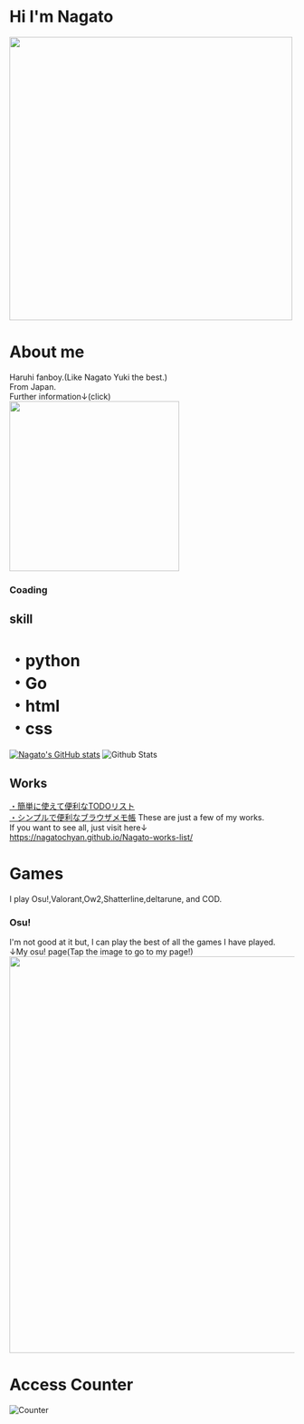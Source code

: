# Hi I'm Nagato
<img src="https://user-images.githubusercontent.com/94958239/164647576-b8b61ae7-7dfc-46fe-a0b6-6cf5011932ce.jpg" width="500px">

# About me
Haruhi fanboy.(Like Nagato Yuki the best.)<br>
From Japan.<br>
Further information↓(click)<br>
<a href="https://lit.link/Nagato"><img src="https://user-images.githubusercontent.com/94958239/218266765-5ed224c8-55d0-409b-a065-642151a86dbd.png" width="300px"></a>


### Coading
## skill
# ・python<br>・Go<br>・html<br>・css<br>
[![Nagato's GitHub stats](https://github-readme-stats.vercel.app/api?username=Nagatochyan&layout=compact&theme=onedark)](https://github.com/anuraghazra/github-readme-stats)
![Github Stats](https://github-readme-stats.vercel.app/api/top-langs/?username=Nagatochyan&theme=light&hide_border=false&include_all_commits=true&count_private=true&layout=compact&langs_count=10&include_private=true)
## Works
<a href= "https://nagatochyan.github.io/broswer-todo-list/" target="_blank" >・簡単に使えて便利なTODOリスト</a><br>
<a href= "https://nagatochyan.github.io/browser-memo/" target="_blank" >・シンプルで便利なブラウザメモ帳</a>
These are just a few of my works. <br>
If you want to see all, just visit here↓<br>https://nagatochyan.github.io/Nagato-works-list/
# Games
I play Osu!,Valorant,Ow2,Shatterline,deltarune, and COD.<br>

### Osu!
I'm not good at it but, I can play the best of all the games I have played.<br>↓My osu! page(Tap the image to go to my page!)<br>
<a href="https://osu.ppy.sh/users/29720905"><img src="https://user-images.githubusercontent.com/94958239/225069306-8f82ad72-d7d4-4039-a026-dd8d9a6d40cf.png" width="700px"></a>



# Access Counter
![Counter](https://profile-counter.glitch.me/Neos21/count.svg)




